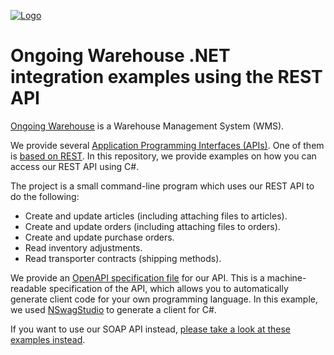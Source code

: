 ﻿<a href="https://www.ongoingwarehouse.com">![Logo](https://www.ongoingwarehouse.com/images/logotype.png)</a>
# Ongoing Warehouse .NET integration examples using the REST API
[Ongoing Warehouse](https://www.ongoingwarehouse.com/) is a Warehouse Management System (WMS).

We provide several [Application Programming Interfaces (APIs)](https://developer.ongoingwarehouse.com/). One of them is [based on REST](https://developer.ongoingwarehouse.com/REST/v1/index.html). In this repository, we provide examples on how you can access our REST API using C#.

The project is a small command-line program which uses our REST API to do the following:
* Create and update articles (including attaching files to articles).
* Create and update orders (including attaching files to orders).
* Create and update purchase orders.
* Read inventory adjustments.
* Read transporter contracts (shipping methods).

We provide an [OpenAPI specification file](https://developer.ongoingwarehouse.com/REST/v1/openapi.json) for our API. This is a machine-readable specification of the API, which allows you to automatically generate client code for your own programming language.  In this example, we used [NSwagStudio](https://github.com/RicoSuter/NSwag/wiki/NSwagStudio) to generate a client for C#.

If you want to use our SOAP API instead, [please take a look at these examples instead](https://github.com/HenrikOngoing/Ongoing-Warehouse-SDK).